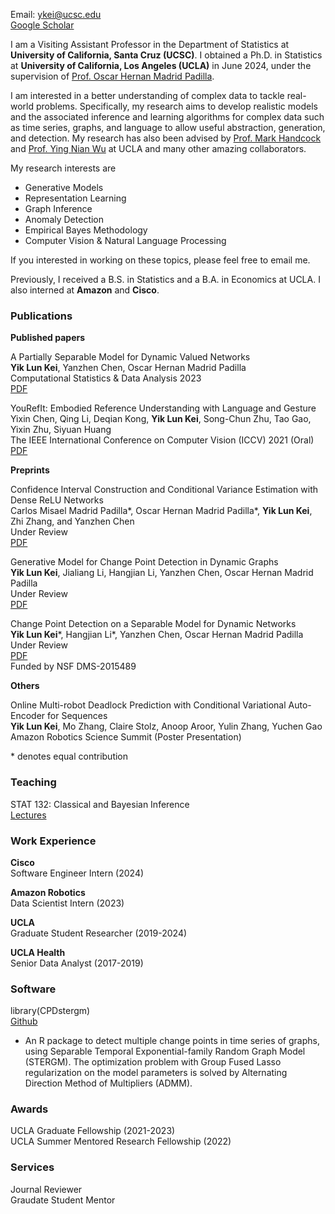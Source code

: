 Email: ykei@ucsc.edu\
[Google Scholar](https://scholar.google.com/citations?hl=en&user=EveYevcAAAAJ)


I am a Visiting Assistant Professor in the Department of Statistics at **University of California, Santa Cruz (UCSC)**. I obtained a Ph.D. in Statistics at **University of California, Los Angeles (UCLA)** in June 2024, under the supervision of [Prof. Oscar Hernan Madrid Padilla](https://hernanmp.github.io).


I am interested in a better understanding of complex data to tackle real-world problems. Specifically, my research aims to develop realistic models and the associated inference and learning algorithms for complex data such as time series, graphs, and language to allow useful abstraction, generation, and detection. My research has also been advised by [Prof. Mark Handcock](https://handcock.github.io) and [Prof. Ying Nian Wu](http://www.stat.ucla.edu/~ywu/research.html) at UCLA and many other amazing collaborators.


My research interests are 

- Generative Models
- Representation Learning
- Graph Inference
- Anomaly Detection
- Empirical Bayes Methodology
- Computer Vision & Natural Language Processing

If you interested in working on these topics, please feel free to email me.

Previously, I received a B.S. in Statistics and a B.A. in Economics at UCLA. I also interned at **Amazon** and **Cisco**.


### Publications

**Published papers**

A Partially Separable Model for Dynamic Valued Networks\
**Yik Lun Kei**, Yanzhen Chen, Oscar Hernan Madrid Padilla\
Computational Statistics & Data Analysis 2023\
[PDF](https://arxiv.org/pdf/2205.13651.pdf)

YouRefIt: Embodied Reference Understanding with Language and Gesture\
Yixin Chen, Qing Li, Deqian Kong, **Yik Lun Kei**, Song-Chun Zhu, Tao Gao, Yixin Zhu, Siyuan Huang\
The IEEE International Conference on Computer Vision (ICCV) 2021 (Oral)\
[PDF](http://openaccess.thecvf.com/content/ICCV2021/papers/Chen_YouRefIt_Embodied_Reference_Understanding_With_Language_and_Gesture_ICCV_2021_paper.pdf)

**Preprints**

Confidence Interval Construction and Conditional Variance Estimation with Dense ReLU Networks\
Carlos Misael Madrid Padilla\*, Oscar Hernan Madrid Padilla\*, **Yik Lun Kei**, Zhi Zhang, and Yanzhen Chen\
Under Review\
[PDF](https://arxiv.org/pdf/2412.20355)

Generative Model for Change Point Detection in Dynamic Graphs\
**Yik Lun Kei**, Jialiang Li, Hangjian Li, Yanzhen Chen, Oscar Hernan Madrid Padilla\
Under Review\
[PDF](https://arxiv.org/pdf/2404.04719.pdf)

Change Point Detection on a Separable Model for Dynamic Networks\
**Yik Lun Kei**\*, Hangjian Li\*, Yanzhen Chen, Oscar Hernan Madrid Padilla\
Under Review\
[PDF](https://arxiv.org/pdf/2303.17642.pdf)\
Funded by NSF DMS-2015489


**Others**

Online Multi-robot Deadlock Prediction with Conditional Variational Auto-Encoder for Sequences\
**Yik Lun Kei**, Mo Zhang, Claire Stolz, Anoop Aroor, Yulin Zhang, Yuchen Gao\
Amazon Robotics Science Summit (Poster Presentation)

\* denotes equal contribution

### Teaching

STAT 132:  Classical and Bayesian Inference\
[Lectures](https://youtube.com/playlist?list=PL3JwN3Ix6VdIG5S2QvyLs7xLb_JvMpssG&si=ZV6VpYiuPrv0F7VK)

### Work Experience

**Cisco**\
Software Engineer Intern (2024)

**Amazon Robotics**\
Data Scientist Intern (2023)

**UCLA**\
Graduate Student Researcher (2019-2024)

**UCLA Health**\
Senior Data Analyst (2017-2019)

### Software 

library(CPDstergm)\
[Github](https://github.com/allenkei/CPDstergm)
- An R package to detect multiple change points in time series of graphs, using Separable Temporal Exponential-family Random Graph Model (STERGM). The optimization problem with Group Fused Lasso regularization on the model parameters is solved by Alternating Direction Method of Multipliers (ADMM).


### Awards
UCLA Graduate Fellowship (2021-2023)\
UCLA Summer Mentored Research Fellowship (2022)

### Services
Journal Reviewer\
Graudate Student Mentor

